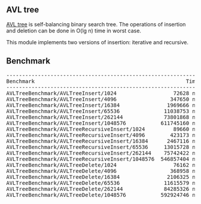## AVL tree
[AVL tree](https://en.wikipedia.org/wiki/AVL_tree) is self-balancing binary search
tree. The operations of insertion and deletion can be done in O(lg n) time in
worst case.

This module implements two versions of insertion: iterative and recursive.

## Benchmark
<pre>
---------------------------------------------------------------------------------------
Benchmark                                                Time           CPU Iterations
---------------------------------------------------------------------------------------
AVLTreeBenchmark/AVLTreeInsert/1024                  72628 ns      72235 ns       9682
AVLTreeBenchmark/AVLTreeInsert/4096                 347650 ns     347615 ns       2077
AVLTreeBenchmark/AVLTreeInsert/16384               1969666 ns    1969722 ns        357
AVLTreeBenchmark/AVLTreeInsert/65536              11038753 ns   11039022 ns         65
AVLTreeBenchmark/AVLTreeInsert/262144             73801868 ns   73802630 ns         11
AVLTreeBenchmark/AVLTreeInsert/1048576           611745160 ns  611748579 ns          2
AVLTreeBenchmark/AVLTreeRecursiveInsert/1024         89660 ns      89679 ns       7828
AVLTreeBenchmark/AVLTreeRecursiveInsert/4096        423173 ns     423176 ns       1654
AVLTreeBenchmark/AVLTreeRecursiveInsert/16384      2467116 ns    2467019 ns        290
AVLTreeBenchmark/AVLTreeRecursiveInsert/65536     13015728 ns   13015609 ns         54
AVLTreeBenchmark/AVLTreeRecursiveInsert/262144    75742422 ns   75742083 ns         10
AVLTreeBenchmark/AVLTreeRecursiveInsert/1048576  546857404 ns  546850044 ns          1
AVLTreeBenchmark/AVLTreeDelete/1024                  76162 ns      76156 ns       9202
AVLTreeBenchmark/AVLTreeDelete/4096                 368958 ns     368946 ns       1931
AVLTreeBenchmark/AVLTreeDelete/16384               2106325 ns    2106276 ns        333
AVLTreeBenchmark/AVLTreeDelete/65536              11615579 ns   11615369 ns         60
AVLTreeBenchmark/AVLTreeDelete/262144             84285326 ns   84283426 ns          9
AVLTreeBenchmark/AVLTreeDelete/1048576           592924746 ns  592911882 ns          1
</pre>
